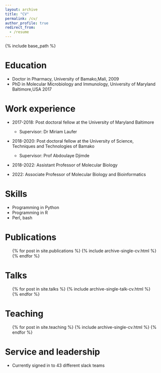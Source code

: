 ```yaml
---
layout: archive
title: "CV"
permalink: /cv/
author_profile: true
redirect_from:
  - /resume
---
```


{% include base_path %}

Education
======
* Doctor in Pharmacy, University of Bamako,Mali, 2009
* PhD in Molecular Microbiology and Immunology, University of Maryland Baltimore,USA 2017


Work experience
======
* 2017-2018: Post doctoral fellow at the University of Maryland Baltimore
  * Supervisor: Dr Miriam Laufer
* 2018-2020: Post doctoral fellow at the University of Science, Techniques and Technologies of Bamako
  * Supervisor: Prof Abdoulaye Djimde

* 2018-2022: Assistant Professor of Molecular Biology
* 2022: Associate Professor of Molecular Biology and Bioinformatics
  
Skills
======
* Programming in Python
* Programming in R
* Perl, bash

Publications
======
  <ul>{% for post in site.publications %}
    {% include archive-single-cv.html %}
  {% endfor %}</ul>
  
Talks
======
  <ul>{% for post in site.talks %}
    {% include archive-single-talk-cv.html %}
  {% endfor %}</ul>
  
Teaching
======
  <ul>{% for post in site.teaching %}
    {% include archive-single-cv.html %}
  {% endfor %}</ul>
  
Service and leadership
======
* Currently signed in to 43 different slack teams
